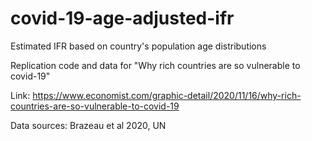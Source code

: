 # covid-19-age-adjusted-ifr
Estimated IFR based on country's population age distributions

Replication code and data for "Why rich countries are so vulnerable to covid-19"

Link:
https://www.economist.com/graphic-detail/2020/11/16/why-rich-countries-are-so-vulnerable-to-covid-19

Data sources: Brazeau et al 2020, UN
